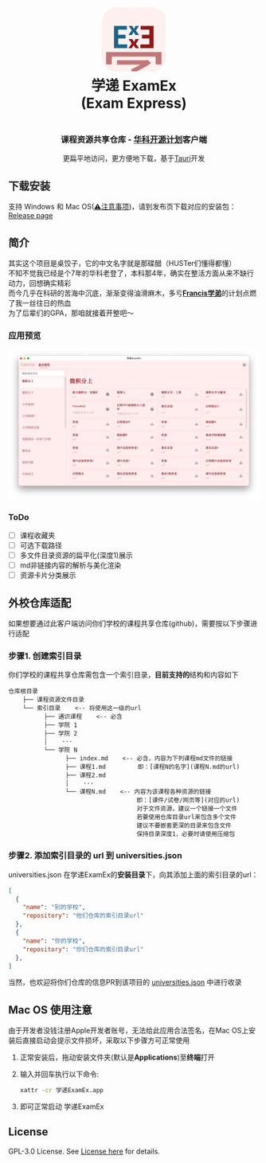 <h1 align="center">
  <img src="./src-tauri/icons/icon.png" alt="ExamEx" width="128" />
  <br>
  学递 ExamEx
  <br>
  (Exam Express)
</h1>
<h3 align="center">
<br>课程资源共享仓库 - <a href="https://github.com/tauri-apps/tauri">华科开源计划</a>客户端
</h3>
<p align="center">更扁平地访问，更方便地下载，基于<a href="https://github.com/tauri-apps/tauri">Tauri</a>开发</p>

## 下载安装
支持 Windows 和 Mac OS([⚠️注意事项](#mac-os-使用注意))，请到发布页下载对应的安装包：[Release page](https://github.com/prcxhy/ExamEx/releases)<br>

## 简介
其实这个项目是桌饺子，它的中文名字就是那碟醋（HUSTer们懂得都懂）<br>
不知不觉我已经是个7年的华科老登了，本科那4年，确实在整活方面从来不缺行动力，回想确实精彩<br>
而今几乎在科研的苦海中沉底，渐渐变得油滑麻木，多亏[**Francis学弟**](https://github.com/YuhangChen1)的计划点燃了我一丝往日的热血<br>
为了后辈们的GPA，那咱就接着开整吧～

### 应用预览
![预览](./docs/preview.png)

### ToDo
- [ ] 课程收藏夹
- [ ] 可选下载路径
- [ ] 多文件目录资源的扁平化(深度1)展示
- [ ] md非链接内容的解析与美化渲染
- [ ] 资源卡片分类展示

## 外校仓库适配
如果想要通过此客户端访问你们学校的课程共享仓库(github)，需要按以下步骤进行适配
### 步骤1. 创建索引目录
你们学校的课程共享仓库需包含一个索引目录，**目前支持的**结构和内容如下
```
仓库根目录
    ├── 课程资源文件目录
    └── 索引目录    <-- 将使用这一级的url
          ├── 通识课程    <-- 必含
          ├── 学院 1
          ├── 学院 2
          │    ···
          └── 学院 N
                ├── index.md    <-- 必含，内容为下列课程md文件的链接
                ├── 课程1.md         即：[课程N的名字](课程N.md的url)
                ├── 课程2.md
                │    ···
                └── 课程N.md    <-- 内容为该课程各种资源的链接
                                    即：[课件/试卷/网页等](对应的url)
                                    对于文件资源，建议一个链接一个文件
                                    若要使用仓库目录url来包含多个文件
                                    建议不要嵌套更深的目录来包含文件
                                    保持目录深度1，必要时请使用压缩包
```
### 步骤2. 添加索引目录的 url 到 universities.json
universities.json 在学递ExamEx的**安装目录**下，向其添加上面的索引目录的url：
```json
[
  {
    "name": "别的学校",
    "repository": "他们仓库的索引目录url"
  },
  {
    "name": "你的学校",
    "repository": "你们仓库的索引目录url"
  },
]
```
当然，也欢迎将你们仓库的信息PR到该项目的 [universities.json](./src-tauri/universities.json) 中进行收录

## Mac OS 使用注意
由于开发者没钱注册Apple开发者账号，无法给此应用合法签名，在Mac OS上安装后直接启动会提示文件损坏，采取以下步骤方可正常使用

1. 正常安装后，拖动安装文件夹(默认是**Applications**)至**终端**打开
2. 输入并回车执行以下命令:
   
   ```bash
   xattr -cr 学递ExamEx.app
   ```
3. 即可正常启动 学递ExamEx

## License
GPL-3.0 License. See [License here](./LICENSE) for details.
